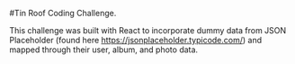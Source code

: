 #Tin Roof Coding Challenge. 

This challenge was built with React to incorporate dummy data from JSON Placeholder (found here https://jsonplaceholder.typicode.com/) and mapped through their user, album, and photo data. 
